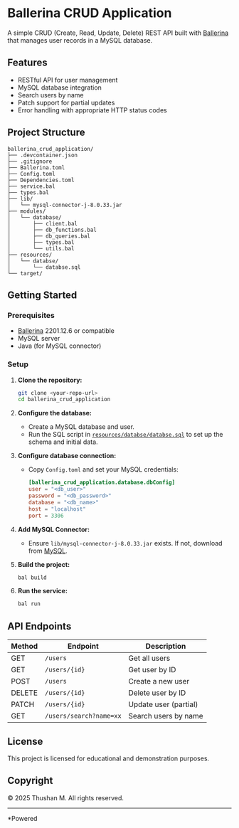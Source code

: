# Ballerina CRUD Application

A simple CRUD (Create, Read, Update, Delete) REST API built with [Ballerina](https://ballerina.io/) that manages user records in a MySQL database.

## Features

- RESTful API for user management
- MySQL database integration
- Search users by name
- Patch support for partial updates
- Error handling with appropriate HTTP status codes

## Project Structure

```
ballerina_crud_application/
├── .devcontainer.json
├── .gitignore
├── Ballerina.toml
├── Config.toml
├── Dependencies.toml
├── service.bal
├── types.bal
├── lib/
│   └── mysql-connector-j-8.0.33.jar
├── modules/
│   └── database/
│       ├── client.bal
│       ├── db_functions.bal
│       ├── db_queries.bal
│       ├── types.bal
│       └── utils.bal
├── resources/
│   └── databse/
│       └── databse.sql
└── target/
```

## Getting Started

### Prerequisites

- [Ballerina](https://ballerina.io/downloads/) 2201.12.6 or compatible
- MySQL server
- Java (for MySQL connector)

### Setup

1. **Clone the repository:**
   ```sh
   git clone <your-repo-url>
   cd ballerina_crud_application
   ```

2. **Configure the database:**
   - Create a MySQL database and user.
   - Run the SQL script in [`resources/databse/databse.sql`](resources/databse/databse.sql) to set up the schema and initial data.

3. **Configure database connection:**
   - Copy `Config.toml` and set your MySQL credentials:
     ```toml
     [ballerina_crud_application.database.dbConfig]
     user = "<db_user>"
     password = "<db_password>"
     database = "<db_name>"
     host = "localhost"
     port = 3306
     ```

4. **Add MySQL Connector:**
   - Ensure `lib/mysql-connector-j-8.0.33.jar` exists. If not, download from [MySQL](https://dev.mysql.com/downloads/connector/j/).

5. **Build the project:**
   ```sh
   bal build
   ```

6. **Run the service:**
   ```sh
   bal run
   ```

## API Endpoints

| Method | Endpoint                | Description                |
|--------|------------------------ |----------------------------|
| GET    | `/users`                | Get all users              |
| GET    | `/users/{id}`           | Get user by ID             |
| POST   | `/users`                | Create a new user          |
| DELETE | `/users/{id}`           | Delete user by ID          |
| PATCH  | `/users/{id}`           | Update user (partial)      |
| GET    | `/users/search?name=xx` | Search users by name       |

## License

This project is licensed for educational and demonstration purposes.

## Copyright

&copy; 2025 Thushan M. All rights reserved.

---

*Powered